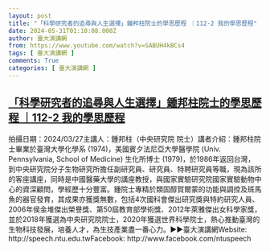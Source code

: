 ```yaml
---
layout: post
title: "「科學研究者的追尋與人生選擇」鍾邦柱院士的學思歷程 ｜112-2 我的學思歷程"
date: 2024-05-31T01:10:08.000Z
author: 臺大演講網
from: https://www.youtube.com/watch?v=SABUH4kBCs4
tags: [ 臺大演講網 ]
comments: True
categories: [ 臺大演講網 ]
---
```

<!--1717117808000-->
[「科學研究者的追尋與人生選擇」鍾邦柱院士的學思歷程 ｜112-2 我的學思歷程](https://www.youtube.com/watch?v=SABUH4kBCs4)
------

<div>
拍攝日期：2024/03/27主講人：鍾邦柱（中央研究院 院士）講者介紹：鍾邦柱院士畢業於臺灣大學化學系 (1974)，美國賓夕法尼亞大學醫學院 (Univ. Pennsylvania, School of Medicine) 生化所博士 (1979)，於1986年返回台灣，到中央研究院分子生物研究所擔任副研究員、研究員、特聘研究員等職，現為該所的客座講座，同時是中國醫藥大學的講座教授，與國家實驗研究院國家實驗動物中心的資深顧問，學經歷十分豐富。鍾院士專精於類固醇賀爾蒙的功能與調控及斑馬魚的器官發育，其成果亦獲獎無數，包括4次國科會傑出研究獎與特約研究人員、2006年侯金堆傑出榮譽獎、第50屆教育部學術獎、2012年萊雅傑出女科學家獎，並於2018年獲選為中央研究院院士，2020年獲選世界科學院士，熱心推動臺灣的生物科技發展，培養人才，為生技產業盡一番心力。►►臺大演講網Website: http://speech.ntu.edu.twFacebook: http://www.facebook.com/ntuspeech
</div>
